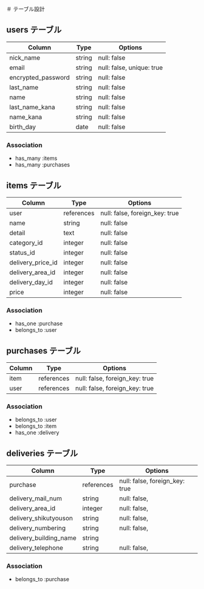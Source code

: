 ＃ テーブル設計

## users テーブル

| Column             | Type    | Options                    |
| ----------         | --------| --------------             |
| nick_name          | string  | null: false                |
| email              | string  | null: false,  unique: true |
| encrypted_password | string  | null: false                |
| last_name          | string  | null: false                |
| name               | string  | null: false                |
| last_name_kana     | string  | null: false                |
| name_kana          | string  | null: false                |
| birth_day          | date    | null: false                |

### Association

- has_many  :items
- has_many  :purchases

## items テーブル

| Column                | Type        | Options         |
| ----------            | --------    | --------------  |
| user                  | references  | null: false,  foreign_key: true      |
| name                  | string      | null: false     |
| detail                | text        | null: false     |
| category_id           | integer     | null: false     |
| status_id             | integer     | null: false     |
| delivery_price_id     | integer     | null: false     |
| delivery_area_id      | integer     | null: false     |
| delivery_day_id       | integer     | null: false     |
| price                 | integer     | null: false     |

### Association

- has_one :purchase
- belongs_to :user

## purchases テーブル

| Column                  | Type        | Options                         |
| ----------              | --------    | --------------------------------|
| item                    | references  | null: false,  foreign_key: true |
| user                    | references  | null: false,  foreign_key: true |

### Association

- belongs_to :user
- belongs_to :item
- has_one    :delivery


## deliveries テーブル

| Column                   | Type        | Options                         |
| ----------               | --------    | --------------------------------|
| purchase                 | references  | null: false,  foreign_key: true |
| delivery_mail_num        | string      | null: false,                    |
| delivery_area_id         | integer     | null: false,                    |
| delivery_shikutyouson    | string      | null: false,                    |
| delivery_numbering       | string      | null: false,                    |
| delivery_building_name   | string      |                                 |
| delivery_telephone       | string      | null: false,                    |


### Association

- belongs_to :purchase
